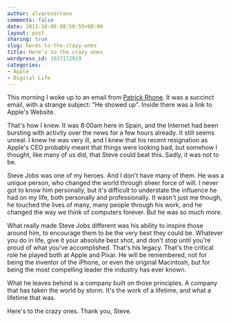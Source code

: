 ```yaml
---
author: alvaroserrano
comments: false
date: 2011-10-06 08:50:55+00:00
layout: post
sharing: true
slug: heres-to-the-crazy-ones
title: Here's to the crazy ones
wordpress_id: 1637172919
categories:
- Apple
- Digital Life
---
```


This morning I woke up to an email from [Patrick Rhone](http://patrickrhone.com). It was a succinct email, with a strange subject: "He showed up". Inside there was a link to Apple's Website.

That's how I knew. It was 8:00am here in Spain, and the Internet had been bursting with activity over the news for a few hours already. It still seems unreal. I knew he was very ill, and I knew that his recent resignation as Apple's CEO probably meant that things were looking bad, but somehow I thought, like many of us did, that Steve could beat this. Sadly, it was not to be. 

Steve Jobs was one of my heroes. And I don't have many of them. He was a unique person, who changed the world through sheer force of will. I never got to know him personally, but it's difficult to understate the influence he had on my life, both personally and professionally. It wasn't just me though, he touched the lives of many, many people through his work, and he changed the way we think of computers forever. But he was so much more.

What really made Steve Jobs different was his ability to inspire those around him, to encourage them to be the very best they could be. Whatever you do in life, give it your absolute best shot, and don't stop until you're proud of what you've accomplished. That's his legacy. That's the critical role he played both at Apple and Pixar. He will be remembered, not for being the inventor of the iPhone, or even the original Macintosh, but for being the most compelling leader the industry has ever known. 

What he leaves behind is a company built on those principles. A company that has taken the world by storm. It's the work of a lifetime, and what a lifetime that was.

Here's to the crazy ones. Thank you, Steve.




